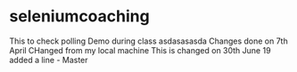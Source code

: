 # seleniumcoaching
This to check polling
Demo during class
asdasasasda
Changes done on 7th April
CHanged from my local machine
This is changed on 30th June 19
added a line - Master
